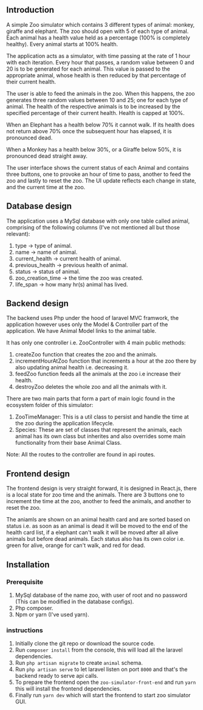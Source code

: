 ## Introduction

A simple Zoo simulator which contains 3 different types of animal: monkey, giraffe and elephant. The zoo should open with 5 of each type of animal. Each animal has a health value held as a percentage (100% is completely healthy). Every animal starts at 100% health.

The application acts as a simulator, with time passing at the rate of 1 hour with each iteration. Every hour that passes, a random value between 0 and 20 is to be generated for each animal. This value is passed to the appropriate animal, whose health is then reduced by that percentage of their current health.

The user is able to feed the animals in the zoo. When this happens, the zoo generates three random values between 10 and 25; one for each type of animal. The health of the respective animals is to be increased by the specified percentage of their current health. Health is capped at 100%.

When an Elephant has a health below 70% it cannot walk. If its health does not return above 70% once the subsequent hour has elapsed, it is pronounced dead.

When a Monkey has a health below 30%, or a Giraffe below 50%, it is pronounced dead straight away.

The user interface shows the current status of each Animal and contains three buttons, one to provoke an hour of time to pass, another to feed the zoo and lastly to reset the zoo. The UI update reflects each change in state, and the current time at the zoo.

## Database design

The application uses a MySql database with only one table called animal, comprising of the following columns (I've not mentioned all but those relevant):

1. type -> type of animal.
2. name -> name of animal.
3. current_health -> current health of animal.
4. previous_health -> previous health of animal.
5. status -> status of animal.
6. zoo_creation_time -> the time the zoo was created.
7. life_span -> how many hr(s) animal has lived.

## Backend design

The backend uses Php under the hood of laravel MVC framwork, the application however uses only the Model & Controller part of the application. We have Animal Model links to the animal table.

It has only one controller i.e. ZooController with 4 main public methods:

1. createZoo function that creates the zoo and the animals.
2. incrementHourAtZoo function that increments a hour at the zoo there by also updating animal health i.e. decreasing it.
3. feedZoo function feeds all the animals at the zoo i.e increase their health.
4. destroyZoo deletes the whole zoo and all the animals with it.

There are two main parts that form a part of main logic found in the ecosystem folder of this simulator:

1. ZooTimeManager: This is a util class to persist and handle the time at the zoo during the application lifecycle.
2. Species: These are set of classes that represent the animals, each animal has its own class but inherites and also overrides some main functionality from their base Animal Class.

Note: All the routes to the controller are found in api routes.

## Frontend design

The frontend design is very straight forward, it is designed in React.js, there is a local state for zoo time and the animals. There are 3 buttons one to increment the time at the zoo, another to feed the animals, and another to reset the zoo.

The aniamls are shown on an animal health card and are sorted based on status i.e. as soon as an animal is dead it will be moved to the end of the health card list, if a elephant can't walk it will be moved after all alive animals but before dead animals. Each status also has its own color i.e. green for alive, orange for can't walk, and red for dead.

## Installation

### Prerequisite

1. MySql database of the name zoo, with user of root and no password (This can be modified in the database configs).
2. Php composer.
3. Npm or yarn (I've used yarn).

### instructions

1. Initially clone the git repo or download the source code.
2. Run `composer install` from the console, this will load all the laravel dependencies.
3. Run `php artisan migrate` to create `animal` schema.
4. Run `php artisan serve` to let laravel listen on port `8000` and that's the backend ready to serve api calls.
5. To prepare the frontend open the `zoo-simulator-front-end` and run `yarn` this will install the frontend dependencies.
6. Finally run `yarn dev` which will start the frontend to start zoo simulator GUI.
